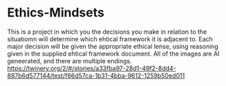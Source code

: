 # Ethics-Mindsets
This is a project in which you the decisions you make in relation to the situatiomn will determine which ehtical framework it is adjacent to. Each major decision will be given the appropriate ethical lense, using reasoning given in the supplied ehtical framework document. All of the images are AI geneerated, and there are multiple endings.
https://twinery.org/2/#/stories/a33fba97-28d1-49f2-8dd4-887b6d577144/test/f66d57ca-1b31-4bba-9612-1259b50ed011
